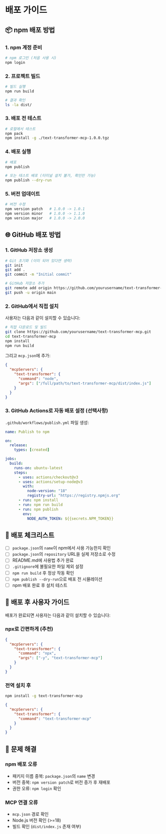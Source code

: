 # 배포 가이드

## 📦 npm 배포 방법

### 1. npm 계정 준비

```bash
# npm 로그인 (처음 사용 시)
npm login
```

### 2. 프로젝트 빌드

```bash
# 빌드 실행
npm run build

# 결과 확인
ls -la dist/
```

### 3. 배포 전 테스트

```bash
# 로컬에서 테스트
npm pack
npm install -g ./text-transformer-mcp-1.0.0.tgz
```

### 4. 배포 실행

```bash
# 배포
npm publish

# 또는 테스트 배포 (터미널 설치 불가, 확인만 가능)
npm publish --dry-run
```

### 5. 버전 업데이트

```bash
# 버전 수정
npm version patch   # 1.0.0 -> 1.0.1
npm version minor   # 1.0.0 -> 1.1.0
npm version major   # 1.0.0 -> 2.0.0
```

## 🌐 GitHub 배포 방법

### 1. GitHub 저장소 생성

```bash
# Git 초기화 (이미 되어 있다면 생략)
git init
git add .
git commit -m "Initial commit"

# GitHub 저장소 추가
git remote add origin https://github.com/yourusername/text-transformer-mcp.git
git push -u origin main
```

### 2. GitHub에서 직접 설치

사용자는 다음과 같이 설치할 수 있습니다:

```bash
# 직접 다운로드 및 빌드
git clone https://github.com/yourusername/text-transformer-mcp.git
cd text-transformer-mcp
npm install
npm run build
```

그리고 `mcp.json`에 추가:

```json
{
  "mcpServers": {
    "text-transformer": {
      "command": "node",
      "args": ["/full/path/to/text-transformer-mcp/dist/index.js"]
    }
  }
}
```

### 3. GitHub Actions로 자동 배포 설정 (선택사항)

`.github/workflows/publish.yml` 파일 생성:

```yaml
name: Publish to npm

on:
  release:
    types: [created]

jobs:
  build:
    runs-on: ubuntu-latest
    steps:
      - uses: actions/checkout@v3
      - uses: actions/setup-node@v3
        with:
          node-version: "18"
          registry-url: "https://registry.npmjs.org"
      - run: npm install
      - run: npm run build
      - run: npm publish
        env:
          NODE_AUTH_TOKEN: ${{secrets.NPM_TOKEN}}
```

## 🚀 배포 체크리스트

- [ ] `package.json`의 `name`이 npm에서 사용 가능한지 확인
- [ ] `package.json`의 `repository` URL을 실제 저장소로 수정
- [ ] README.md에 사용법 추가 완료
- [ ] `.gitignore`에 불필요한 파일 제외 설정
- [ ] `npm run build` 후 정상 작동 확인
- [ ] `npm publish --dry-run`으로 배포 전 시뮬레이션
- [ ] npm 배포 완료 후 설치 테스트

## 📝 배포 후 사용자 가이드

배포가 완료되면 사용자는 다음과 같이 설치할 수 있습니다:

### npx로 간편하게 (추천)

```json
{
  "mcpServers": {
    "text-transformer": {
      "command": "npx",
      "args": ["-y", "text-transformer-mcp"]
    }
  }
}
```

### 전역 설치 후

```bash
npm install -g text-transformer-mcp
```

```json
{
  "mcpServers": {
    "text-transformer": {
      "command": "text-transformer-mcp"
    }
  }
}
```

## 🐛 문제 해결

### npm 배포 오류

- 패키지 이름 중복: `package.json`의 `name` 변경
- 버전 중복: `npm version patch`로 버전 증가 후 재배포
- 권한 오류: `npm login` 확인

### MCP 연결 오류

- `mcp.json` 경로 확인
- Node.js 버전 확인 (>=18)
- 빌드 확인 (`dist/index.js` 존재 여부)
